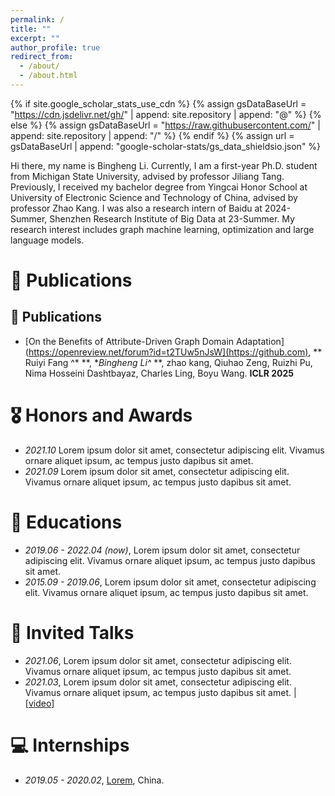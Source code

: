 ```yaml
---
permalink: /
title: ""
excerpt: ""
author_profile: true
redirect_from: 
  - /about/
  - /about.html
---
```


{% if site.google_scholar_stats_use_cdn %}
{% assign gsDataBaseUrl = "https://cdn.jsdelivr.net/gh/" | append: site.repository | append: "@" %}
{% else %}
{% assign gsDataBaseUrl = "https://raw.githubusercontent.com/" | append: site.repository | append: "/" %}
{% endif %}
{% assign url = gsDataBaseUrl | append: "google-scholar-stats/gs_data_shieldsio.json" %}

<span class='anchor' id='about-me'></span>

Hi there, my name is Bingheng Li. Currently, I am a first-year Ph.D. student from Michigan State University, advised by professor Jiliang Tang. Previously, I received my bachelor degree from Yingcai Honor School at University of Electronic Science and Technology of China, advised by professor Zhao Kang. I was also a research intern of Baidu at 2024-Summer, Shenzhen Research Institute of Big Data at 23-Summer.
My research interest includes graph machine learning, optimization and large language models.



# 📝 Publications 

## 📝 Publications 
- [On the Benefits of Attribute-Driven Graph Domain Adaptation](https://openreview.net/forum?id=t2TUw5nJsW](https://github.com), ** Ruiyi Fang ^* **, **Bingheng Li^* **, zhao kang, Qiuhao Zeng, Ruizhi Pu, Nima Hosseini Dashtbayaz, Charles Ling, Boyu Wang. **ICLR 2025**

# 🎖 Honors and Awards
- *2021.10* Lorem ipsum dolor sit amet, consectetur adipiscing elit. Vivamus ornare aliquet ipsum, ac tempus justo dapibus sit amet. 
- *2021.09* Lorem ipsum dolor sit amet, consectetur adipiscing elit. Vivamus ornare aliquet ipsum, ac tempus justo dapibus sit amet. 

# 📖 Educations
- *2019.06 - 2022.04 (now)*, Lorem ipsum dolor sit amet, consectetur adipiscing elit. Vivamus ornare aliquet ipsum, ac tempus justo dapibus sit amet. 
- *2015.09 - 2019.06*, Lorem ipsum dolor sit amet, consectetur adipiscing elit. Vivamus ornare aliquet ipsum, ac tempus justo dapibus sit amet. 

# 💬 Invited Talks
- *2021.06*, Lorem ipsum dolor sit amet, consectetur adipiscing elit. Vivamus ornare aliquet ipsum, ac tempus justo dapibus sit amet. 
- *2021.03*, Lorem ipsum dolor sit amet, consectetur adipiscing elit. Vivamus ornare aliquet ipsum, ac tempus justo dapibus sit amet.  \| [\[video\]](https://github.com/)

# 💻 Internships
- *2019.05 - 2020.02*, [Lorem](https://github.com/), China.
